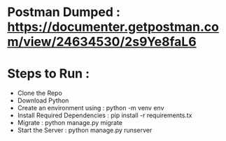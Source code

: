 # Postman Dumped : https://documenter.getpostman.com/view/24634530/2s9Ye8faL6

# Steps to Run : 

- Clone the Repo
- Download Python
- Create an environment using : python -m venv env
- Install Required Dependencies : pip install -r requirements.tx
- Migrate : python manage.py migrate
- Start the Server : python manage.py runserver

